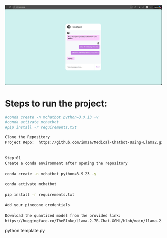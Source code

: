 ![Alt text](images/MedAgent1.png)

# Steps to run the project:

```bash
#conda create -n mchatbot python=3.9.13 -y
#conda activate mchatbot
#pip install -r requirements.txt

```

```bash
Clone the Repository
Project Repo:  https://github.com/immza/Medical-Chatbot-Using-Llama2.git


Step:01
Create a conda environment after opening the repository

conda create -n mchatbot python=3.9.23 -y

conda activate mchatbot

pip install -r requirements.txt

Add your pinecone credentials

Download the quantized model from the provided link:
https://huggingface.co/TheBloke/Llama-2-7B-Chat-GGML/blob/main/llama-2-7b-chat.ggmlv3.q4_0.bin
```

python template.py


